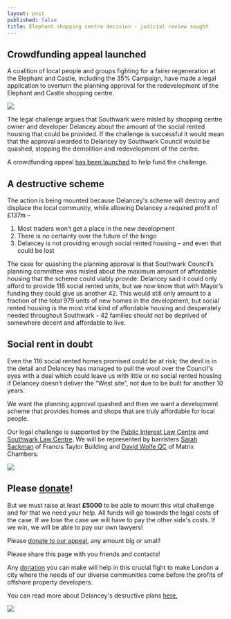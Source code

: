 ```yaml
---
layout: post
published: false
title: Elephant shopping centre decision - judicial review sought
---
```

## Crowdfunding appeal launched

A coalition of local people and groups fighting for a fairer regeneration at the Elephant and Castle, including the 35% Campaign, have made a legal application to overturn the planning approval for the redevelopment of the Elephant and Castle shopping centre.

![](http://35percent.org/img/stoptheelephant.png)

The legal challenge argues that Southwark were misled by shopping centre owner and developer Delancey about the amount of the social rented housing that could be provided.  If the challenge is successful it would mean that the approval awarded to Delancey by Southwark Council would be quashed, stopping the demolition and redevelopment of the centre.

A crowdfunding appeal [has been launched]( https://www.crowdjustice.com/case/stop-the-elephant-shopping-centre-destruction) to help fund the challenge.

## A destructive scheme

The action is being mounted because Delancey's scheme will destroy and displace the local community, while allowing Delancey a required profit of £137m – 

1. Most traders won’t get a place in the new development
2. There is no certainty over the future of the bingo 
3. Delancey is not providing enough social rented housing – and even that could be lost			

The case for quashing the planning approval is that Southwark Council’s planning committee was misled about the maximum amount of affordable housing that the scheme could viably provide.  Delancey said it could only afford to provide 116 social rented units, but we now know that with Mayor’s funding they could give us another 42. This would still only amount to a fraction of the total 979 units of new homes in the development, but social rented housing is the most vital kind of affordable housing and desperately needed throughout Southwark - 42 families should not be deprived of somewhere decent and affordable to live.

## Social rent in doubt

Even the 116 social rented homes promised could be at risk; the devil is in the detail and Delancey has managed to pull the wool over the Council's eyes with a deal which could leave us with little or no social rented housing if Delancey doesn’t deliver the “West site”, not due to be built for another 10 years.

We want the planning approval quashed and then we want a development scheme that provides homes and shops that are truly affordable for local people.

Our legal challenge is supported by the [Public Interest Law Centre](http://www.pilu.org.uk/paul-heron/) and [Southwark Law Centre](http://www.pilu.org.uk/paul-heron/).  We will be represented by barristers [Sarah Sackman](https://www.ftbchambers.co.uk/barristers/sarah-sackman) of Francis Taylor Building and [David Wolfe QC](https://www.matrixlaw.co.uk/member/david-wolfe/) of Matrix Chambers.

![](http://35percent.org/img/lovetheelephant.jpg)

## Please [donate](https://www.crowdjustice.com/case/stop-the-elephant-shopping-centre-destruction/)!

But we must raise at least **£5000** to be able to mount this vital challenge and for that we need your help. All funds will go towards the legal costs of the case. If we lose the case we will have to pay the other side's costs. If we win, we will be able to pay our own lawyers!

Please [donate to our appeal](https://www.crowdjustice.com/case/stop-the-elephant-shopping-centre-destruction/), any amount big or small!

Please share this page with you friends and contacts!

Any [donation](https://www.crowdjustice.com/case/stop-the-elephant-shopping-centre-destruction/) you can make will help in this crucial fight to make London a city where the needs of our diverse communities come before the profits of offshore property developers.

You can read more about Delancey's desructive plans [here.](http://35percent.org/uptheelephant)

![](http://35percent.org/img/lospropertydevelopersnopasaran2.jpg)

